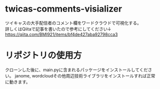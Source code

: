 # twicas-comments-visializer
ツイキャスの大手配信者のコメント欄をワードクラウドで可視化する。   
詳しくはQiitaで記事を書いたので参考にしてください↓　　　  
https://qiita.com/BMI921/items/bf4de427aba92798cca3

# リポジトリの使用方
クローンした後に、main.pyに含まれるパッケージをインストールしてください。
janome, wordcloudその他周辺技術ライブラリをインストールすれば正常に動きます。

